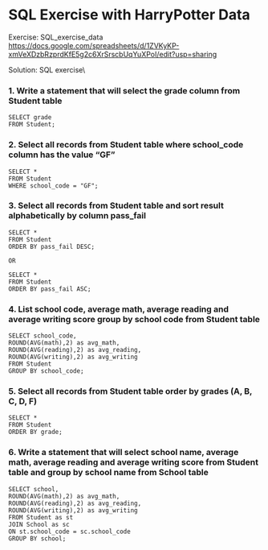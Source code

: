 # SQL Exercise with HarryPotter Data

Exercise: SQL_exercise_data\
https://docs.google.com/spreadsheets/d/1ZVKyKP-xmVeXDzbRzprdKfE5g2c6XrSrscbUqYuXPoI/edit?usp=sharing


Solution: SQL exercise\

### 1. Write a statement that will select the grade column from Student table

    SELECT grade
    FROM Student;

### 2. Select all records from Student table where school_code column has the value “GF”

    SELECT *
    FROM Student
    WHERE school_code = "GF";

### 3. Select all records from Student table and sort result alphabetically by column pass_fail

    SELECT *
    FROM Student
    ORDER BY pass_fail DESC;

    OR
    
    SELECT *
    FROM Student
    ORDER BY pass_fail ASC;

### 4. List school code, average math, average reading and average writing score group by school code from Student table

    SELECT school_code, 
    ROUND(AVG(math),2) as avg_math, 
    ROUND(AVG(reading),2) as avg_reading, 
    ROUND(AVG(writing),2) as avg_writing
    FROM Student
    GROUP BY school_code;

### 5. Select all records from Student table order by grades (A, B, C, D, F)

    SELECT *
    FROM Student
    ORDER BY grade;

### 6. Write a statement that will select school name, average math, average reading and average writing score from Student table and group by school name from School table

    SELECT school, 
    ROUND(AVG(math),2) as avg_math, 
    ROUND(AVG(reading),2) as avg_reading, 
    ROUND(AVG(writing),2) as avg_writing
    FROM Student as st
    JOIN School as sc
    ON st.school_code = sc.school_code
    GROUP BY school;
